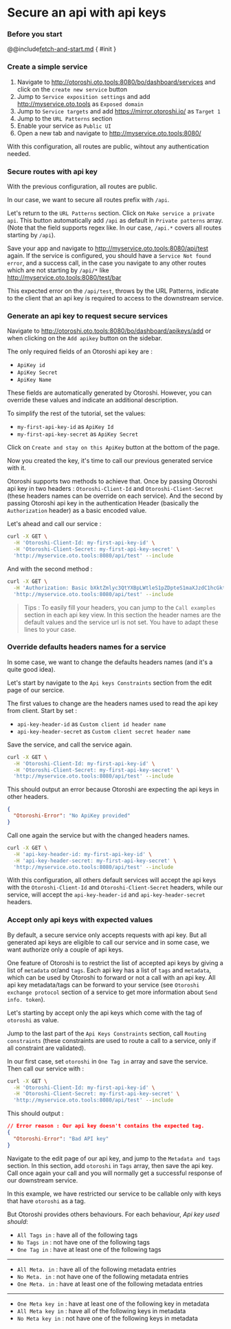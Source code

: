 # Secure an api with api keys

### Before you start

@@include[fetch-and-start.md](../includes/fetch-and-start.md) { #init }

### Create a simple service 

1. Navigate to http://otoroshi.oto.tools:8080/bo/dashboard/services and click on the `create new service` button
2. Jump to `Service exposition settings` and add http://myservice.oto.tools as `Exposed domain`
3. Jump to `Service targets` and add https://mirror.otoroshi.io/ as `Target 1`
4. Jump to the `URL Patterns` section
5. Enable your service as `Public UI`
6. Open a new tab and navigate to http://myservice.oto.tools:8080/

With this configuration, all routes are public, wihtout any authentication needed.

### Secure routes with api key

With the previous configuration, all routes are public. 

In our case, we want to secure all routes prefix with `/api`.

Let's return to the `URL Patterns` section. Click on `Make service a private api`. This button automatically add `/api` as default in `Private patterns` array. (Note that the field supports regex like. In our case, `/api.*` covers all routes starting by `/api`).

Save your app and navigate to http://myservice.oto.tools:8080/api/test again. If the service is configured, you should have a `Service Not found error`, and a success call, in the case you navigate to any other routes which are not starting by `/api/*` like http://myservice.oto.tools:8080/test/bar

This expected error on the `/api/test`, throws by the URL Patterns, indicate to the client that an api key is required to access to the downstream service.

### Generate an api key to request secure services

Navigate to http://otoroshi.oto.tools:8080/bo/dashboard/apikeys/add or when clicking on the `Add apikey` button on the sidebar.

The only required fields of an Otoroshi api key are : 

* `ApiKey id`
* `ApiKey Secret`
* `ApiKey Name`

These fields are automatically generated by Otoroshi. However, you can override these values and indicate an additional description.

To simplify the rest of the tutorial, set the values:

* `my-first-api-key-id` as `ApiKey Id`
* `my-first-api-key-secret` as `ApiKey Secret`

Click on `Create and stay on this ApiKey` button at the bottom of the page.

Now you created the key, it's time to call our previous generated service with it.

Otoroshi supports two methods to achieve that. 
Once by passing Otoroshi api key in two headers : `Otoroshi-Client-Id` and `Otoroshi-Client-Secret` (these headers names can be override on each service).
And the second by passing Otoroshi api key in the authentication Header (basically the `Authorization` header) as a basic encoded value.

Let's ahead and call our service :

```sh
curl -X GET \
  -H 'Otoroshi-Client-Id: my-first-api-key-id' \
  -H 'Otoroshi-Client-Secret: my-first-api-key-secret' \
  'http://myservice.oto.tools:8080/api/test' --include
```

And with the second method :

```sh
curl -X GET \
  -H 'Authorization: Basic bXktZmlyc3QtYXBpLWtleS1pZDpteS1maXJzdC1hcGkta2V5LXNlY3JldA==' \
  'http://myservice.oto.tools:8080/api/test' --include
```

> Tips : To easily fill your headers, you can jump to the `Call examples` section in each api key view. In this section the header names are the default values and the service url is not set. You have to adapt these lines to your case. 

### Override defaults headers names for a service

In some case, we want to change the defaults headers names (and it's a quite good idea).

Let's start by navigate to the `Api keys Constraints` section from the edit page of our sercice.

The first values to change are the headers names used to read the api key from client. Start by set :

* `api-key-header-id` as `Custom client id header name`
* `api-key-header-secret` as `Custom client secret header name`

Save the service, and call the service again.

```sh
curl -X GET \
  -H 'Otoroshi-Client-Id: my-first-api-key-id' \
  -H 'Otoroshi-Client-Secret: my-first-api-key-secret' \
  'http://myservice.oto.tools:8080/api/test' --include
```

This should output an error because Otoroshi are expecting the api keys in other headers.

```json
{
  "Otoroshi-Error": "No ApiKey provided"
}
```

Call one again the service but with the changed headers names.

```sh
curl -X GET \
  -H 'api-key-header-id: my-first-api-key-id' \
  -H 'api-key-header-secret: my-first-api-key-secret' \
  'http://myservice.oto.tools:8080/api/test' --include
```

With this configuration, all others default services will accept the api keys with the `Otoroshi-Client-Id` and `Otoroshi-Client-Secret` headers, while our service, will accept the `api-key-header-id` and `api-key-header-secret` headers.

### Accept only api keys with expected values

By default, a secure service only accepts requests with api key. But all generated api keys are eligible to call our service and in some case, we want authorize only a couple of api keys.

One feature of Otoroshi is to restrict the list of accepted api keys by giving a list of `metadata` or/and `tags`. Each api key has a list of `tags` and `metadata`, which can be used by Otoroshi to forward or not a call with an api key. All api key metadata/tags can be forward to your service (see `Otoroshi exchange protocol` section of a service to get more information about `Send info. token`).

Let's starting by accept only the api keys which come with the tag of `otoroshi` as value.

Jump to the last part of the `Api Keys Constraints` section, call `Routing constraints` (these constraints are used to route a call to a service, only if all constraint are validated).

In our first case, set `otoroshi` in `One Tag in` array and save the service.
Then call our service with :
```sh
curl -X GET \
  -H 'Otoroshi-Client-Id: my-first-api-key-id' \
  -H 'Otoroshi-Client-Secret: my-first-api-key-secret' \
  'http://myservice.oto.tools:8080/api/test' --include
```

This should output :
```json
// Error reason : Our api key doesn't contains the expected tag.
{
  "Otoroshi-Error": "Bad API key"
}
```

Navigate to the edit page of our api key, and jump to the `Metadata and tags` section.
In this section, add `otoroshi` in `Tags` array, then save the api key. Call once again your call and you will normally get a successful response of our downstream service.

In this example, we have restricted our service to be callable only with keys that have `otoroshi` as a tag.

But Otoroshi provides others behaviours. For each behaviour, *Api key used should*:

* `All Tags in` : have all of the following tags
* `No Tags in` : not have one of the following tags
* `One Tag in` : have at least one of the following tags

---

* `All Meta. in` : have all of the following metadata entries
* `No Meta. in` : not have one of the following metadata entries
* `One Meta. in` : have at least one of the following metadata entries
  
----

* `One Meta key in` : have at least one of the following key in metadata
* `All Meta key in` : have all of the following keys in metadata
* `No Meta key in` : not have one of the following keys in metadata